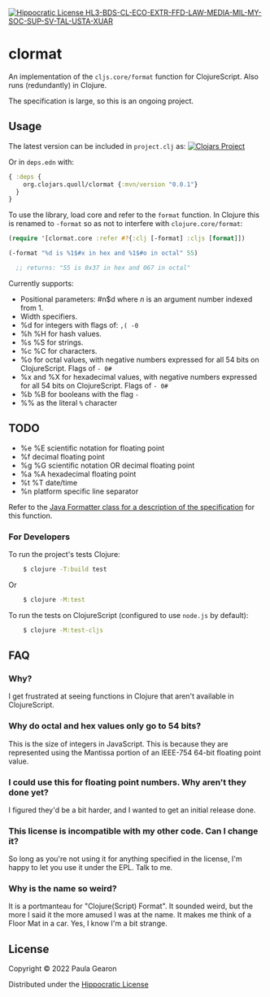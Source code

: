[![Hippocratic License HL3-BDS-CL-ECO-EXTR-FFD-LAW-MEDIA-MIL-MY-SOC-SUP-SV-TAL-USTA-XUAR](https://img.shields.io/static/v1?label=Hippocratic%20License&message=HL3-BDS-CL-ECO-EXTR-FFD-LAW-MEDIA-MIL-MY-SOC-SUP-SV-TAL-USTA-XUAR&labelColor=5e2751&color=bc8c3d)](https://firstdonoharm.dev/version/3/0/bds-cl-eco-extr-ffd-law-media-mil-my-soc-sup-sv-tal-usta-xuar.html)
# clormat

An implementation of the `cljs.core/format` function for ClojureScript. Also runs (redundantly) in Clojure.

The specification is large, so this is an ongoing project.

## Usage

The latest version can be included in `project.clj` as:
[![Clojars Project](http://clojars.org/org.clojars.quoll/clormat/latest-version.svg)](http://clojars.org/org.clojars.quoll/clormat)

Or in `deps.edn` with:
```clojure
{ :deps {
    org.clojars.quoll/clormat {:mvn/version "0.0.1"}
  }
}
```

To use the library, load core and refer to the `format` function. In Clojure this is renamed to `-format` so as not to interfere with `clojure.core/format`:

```clojure
(require '[clormat.core :refer #?{:clj [-format] :cljs [format]])

(-format "%d is %1$#x in hex and %1$#o in octal" 55)

  ;; returns: "55 is 0x37 in hex and 067 in octal"
```

Currently supports:
- Positional parameters: #n$d where _n_ is an argument number indexed from 1.
- Width specifiers.
- %d for integers with flags of: `,( -0`
- %h %H for hash values.
- %s %S for strings.
- %c %C for characters.
- %o for octal values, with negative numbers expressed for all 54 bits on ClojureScript. Flags of `- 0#`
- %x and %X for hexadecimal values, with negative numbers expressed for all 54 bits on ClojureScript. Flags of `- 0#`
- %b %B for booleans with the flag `-`
- %% as the literal `%` character

## TODO
- %e %E scientific notation for floating point
- %f decimal floating point
- %g %G scientific notation OR decimal floating point
- %a %A hexadecimal floating point
- %t %T date/time
- %n platform specific line separator

Refer to the [Java Formatter class for a description of the specification](https://docs.oracle.com/en/java/javase/19/docs/api/java.base/java/util/Formatter.html) for this function.

### For Developers

To run the project's tests Clojure:

```bash
    $ clojure -T:build test
```
Or
```bash
    $ clojure -M:test
```

To run the tests on ClojureScript (configured to use `node.js` by default):

```bash
    $ clojure -M:test-cljs
```

## FAQ

### Why?
I get frustrated at seeing functions in Clojure that aren't available in ClojureScript.

### Why do octal and hex values only go to 54 bits?
This is the size of integers in JavaScript. This is because they are represented using the Mantissa portion of an IEEE-754 64-bit floating point value.

### I could use this for floating point numbers. Why aren't they done yet?
I figured they'd be a bit harder, and I wanted to get an initial release done.

### This license is incompatible with my other code. Can I change it?
So long as you're not using it for anything specified in the license, I'm happy to let you use it under the EPL. Talk to me.

### Why is the name so weird?
It is a portmanteau for "Clojure(Script) Format". It sounded weird, but the more I said it the more amused I was at the name. It makes me think of a Floor Mat in a car. Yes, I know I'm a bit strange.

## License

Copyright © 2022 Paula Gearon

Distributed under the [Hippocratic License](https://firstdonoharm.dev/)
